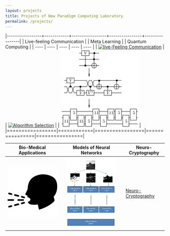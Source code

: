 ```yaml
---
layout: projects
title: Projects of New Paradigm Computing Laboratory
permalink: /projects/
---
```

|-----------------+------------+-----------------+----------------+----------------|
| Live-feeling Communication             |  | Meta Learning                   |  | Quantum Computing |
|  ----  | ---- | ----  | ---- | ----  |
| [![live-Feeling Communication](/images/thehubs.png)](/projects/lfc) | | [![Algorithm Selection](/images/platform1s.png)](/projects/as) | | [![Quantum Computing](/images/time_expansion_circuit.png)](/projects/quantum)|
|=================|============|=================|================|================|




| Bio-Medical Applications | | Models of Neural Networks | |Neuro-Cryptography |
|  ----  | ---- | ----  | ---- | ----  |
| [![Bio-Medical Data Collection and Analysis](/images/cough.png)](/projects/biomed)| | [![Optimal Models of Neural Networks](/images/Common_classifier.png)](/projects/ai) | | [Neuro-Cryptography](/projects/neurocrypt)|





